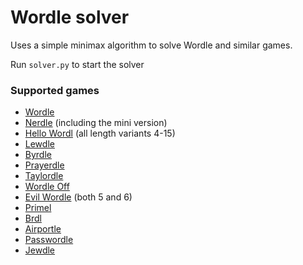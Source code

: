 # Wordle solver

Uses a simple minimax algorithm to solve Wordle and similar games.

Run ```solver.py``` to start the solver

### Supported games
- [Wordle](https://www.nytimes.com/games/wordle/index.html)
- [Nerdle](https://nerdlegame.com/) (including the mini version)
- [Hello Wordl](https://hellowordl.net/) (all length variants 4-15)
- [Lewdle](https://www.lewdlegame.com/)
- [Byrdle](https://www.byrdle.net/)
- [Prayerdle](https://graceupongrace.org.uk/prayerdle/)
- [Taylordle](https://www.taylordle.com/)
- [Wordle Off](http://wordle.jonyork.net/)
- [Evil Wordle](https://swag.github.io/evil-wordle/) (both 5 and 6)
- [Primel](https://converged.yt/primel/)
- [Brdl](https://brdl.alex.gd/)
- [Airportle](https://airportle.scottscheapflights.com/)
- [Passwordle](https://passwordle.com/)
- [Jewdle](https://www.jewdle.app/)
